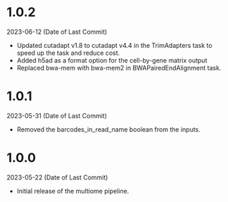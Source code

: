 # 1.0.2
2023-06-12 (Date of Last Commit)

* Updated cutadapt v1.8 to cutadapt v4.4 in the TrimAdapters task to speed up the task and reduce cost. 
* Added h5ad as a format option for the cell-by-gene matrix output
* Replaced bwa-mem with bwa-mem2 in BWAPairedEndAlignment task. 

# 1.0.1

2023-05-31 (Date of Last Commit)

* Removed the barcodes_in_read_name boolean from the inputs.

# 1.0.0

2023-05-22 (Date of Last Commit)

* Initial release of the multiome pipeline. 
